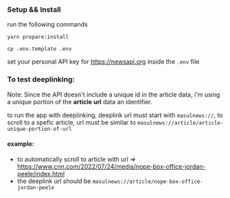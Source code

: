 ### Setup && Install
run the following commands

```yarn prepare:install```

```cp .env.template .env```

set your personal API key for https://newsapi.org inside the `.env` file

### To test deeplinking: 
Note: Since the API doesn't include a unique id in the article data, i'm using a unique portion of the __article url__ data an identifier.

to run the app with deeplinking, deeplink url must start with `masulnews://`, to scroll to a spefic article, url must be similar to `masulnews://article/article-unique-portion-of-url`

#### example: 
- to automatically scroll to article with url => https://www.cnn.com/2022/07/24/media/nope-box-office-jordan-peele/index.html
- the deeplink url should be `masulnews://article/nope-box-office-jordan-peele`
